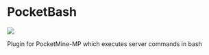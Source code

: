 # PocketBash
[![](https://poggit.pmmp.io/shield.state/PocketBash)](https://poggit.pmmp.io/p/PocketBash)

Plugin for PocketMine-MP which executes server commands in bash
